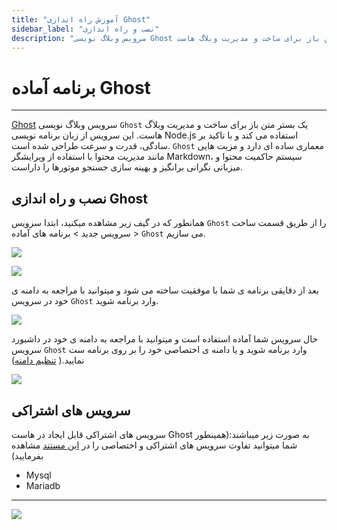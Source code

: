 ```yaml
---
title: "آموزش راه اندازی Ghost"
sidebar_label: "نصب و راه اندازی"
description: "سرویس وبلاگ نویسی Ghost یک بستر متن باز برای ساخت و مدیریت وبلاگ هاست"
---
```


# برنامه آماده Ghost
---

[Ghost](https://chabokan.net/services/ghost/) سرویس وبلاگ نویسی `Ghost` یک بستر متن باز برای ساخت و مدیریت وبلاگ هاست. این سرویس از زبان برنامه نویسی Node.js استفاده می کند و با تاکید بر سادگی، قدرت و سرعت طراحی شده است. `Ghost` معماری ساده ای دارد و مزیت هایی مانند مدیریت محتوا با استفاده از ویرایشگر Markdown، سیستم حاکمیت محتوا و میزبانی نگرانی‌ برانگیز و بهینه سازی جستجو موتورها را داراست.

## نصب و راه اندازی Ghost

همانطور که در گیف زیر مشاهده میکنید، ابتدا سرویس `Ghost` را از طریق قسمت ساخت سرویس جدید > برنامه های آماده > `Ghost` می سازیم.

![](https://s1.chabokan.net/docs/gifs/ghost-install.gif)

![](https://s1.chabokan.net/docs/images/ghost-1.png)

بعد از دقایقی برنامه ی شما با موفقیت ساخته می شود و میتوانید با مراجعه به دامنه ی خود در سرویس `Ghost` وارد برنامه شوید.

![](https://s1.chabokan.net/docs/images/ghost-2-1.png)

حال سرویس شما آماده استفاده است و میتوانید با مراجعه به دامنه ی خود در داشبورد سرویس `Ghost` وارد برنامه شوید و یا دامنه ی اختصاصی خود را بر روی برنامه ست نمایید.( [تنظیم دامنه](https://docs.chabokan.net/features/domains/))

![](https://s1.chabokan.net/docs/images/ghost-3.png)

## سرویس های اشتراکی

سرویس های اشتراکی قابل ایجاد در هاست Ghost به صورت زیر میباشند:(همینطور شما میتوانید تفاوت سرویس های اشتراکی و اختصاصی را در [این مستند](https://docs.chabokan.net/general-tips/share-db-vs-dedicated-db/) مشاهده بفرمایید)

- Mysql
- Mariadb

---
<a href="https://hub.chabokan.net/fa/services/create/ghost" ><img src="https://s1.chabokan.net/docs/images/ghost-banner.png" /></a>